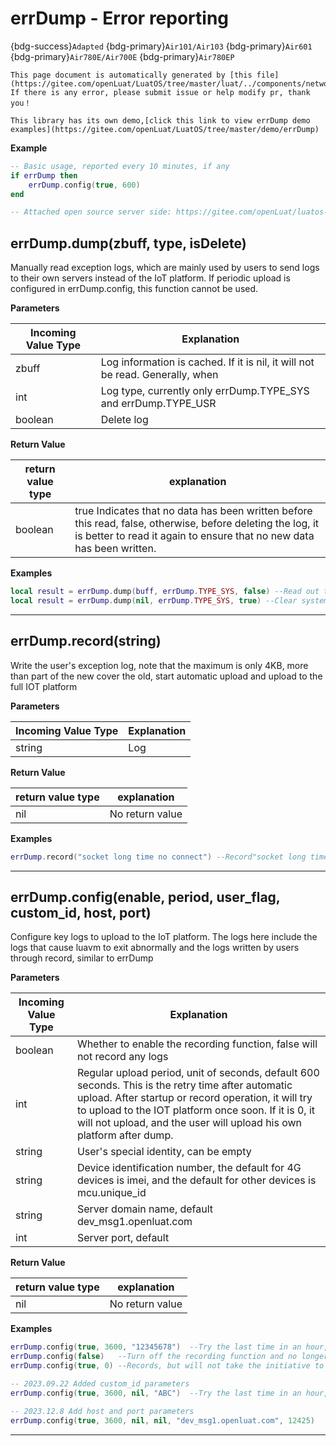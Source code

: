 # errDump - Error reporting

{bdg-success}`Adapted` {bdg-primary}`Air101/Air103` {bdg-primary}`Air601` {bdg-primary}`Air780E/Air700E` {bdg-primary}`Air780EP`

```{note}
This page document is automatically generated by [this file](https://gitee.com/openLuat/LuatOS/tree/master/luat/../components/network/errdump/luat_lib_errdump.c). If there is any error, please submit issue or help modify pr, thank you！
```

```{tip}
This library has its own demo,[click this link to view errDump demo examples](https://gitee.com/openLuat/LuatOS/tree/master/demo/errDump)
```

**Example**

```lua
-- Basic usage, reported every 10 minutes, if any
if errDump then
    errDump.config(true, 600)
end

-- Attached open source server side: https://gitee.com/openLuat/luatos-devlog

```

## errDump.dump(zbuff, type, isDelete)



Manually read exception logs, which are mainly used by users to send logs to their own servers instead of the IoT platform. If periodic upload is configured in errDump.config, this function cannot be used.

**Parameters**

|Incoming Value Type | Explanation|
|-|-|
|zbuff|Log information is cached. If it is nil, it will not be read. Generally, when|
|int|Log type, currently only errDump.TYPE_SYS and errDump.TYPE_USR|
|boolean|Delete log|

**Return Value**

|return value type | explanation|
|-|-|
|boolean|true Indicates that no data has been written before this read, false, otherwise, before deleting the log, it is better to read it again to ensure that no new data has been written.|

**Examples**

```lua
local result = errDump.dump(buff, errDump.TYPE_SYS, false) --Read out the exception log recorded by the system
local result = errDump.dump(nil, errDump.TYPE_SYS, true) --Clear system-logged exception logs

```

---

## errDump.record(string)



Write the user's exception log, note that the maximum is only 4KB, more than part of the new cover the old, start automatic upload and upload to the full IOT platform

**Parameters**

|Incoming Value Type | Explanation|
|-|-|
|string|Log|

**Return Value**

|return value type | explanation|
|-|-|
|nil|No return value|

**Examples**

```lua
errDump.record("socket long time no connect") --Record"socket long time no connect"

```

---

## errDump.config(enable, period, user_flag, custom_id, host, port)



Configure key logs to upload to the IoT platform. The logs here include the logs that cause luavm to exit abnormally and the logs written by users through record, similar to errDump

**Parameters**

|Incoming Value Type | Explanation|
|-|-|
|boolean|Whether to enable the recording function, false will not record any logs|
|int|Regular upload period, unit of seconds, default 600 seconds. This is the retry time after automatic upload. After startup or record operation, it will try to upload to the IOT platform once soon. If it is 0, it will not upload, and the user will upload his own platform after dump.|
|string|User's special identity, can be empty|
|string|Device identification number, the default for 4G devices is imei, and the default for other devices is mcu.unique_id|
|string|Server domain name, default dev_msg1.openluat.com|
|int|Server port, default|

**Return Value**

|return value type | explanation|
|-|-|
|nil|No return value|

**Examples**

```lua
errDump.config(true, 3600, "12345678")	--Try the last time in an hour, and it will be attached after imei when uploading.12345678
errDump.config(false)	--Turn off the recording function and no longer upload it.
errDump.config(true, 0)	--Records, but will not take the initiative to upload, by the user to achieve the upload function

-- 2023.09.22 Added custom_id parameters
errDump.config(true, 3600, nil, "ABC")	--Try the last time in an hour, use a custom device ID when uploading ABC

-- 2023.12.8 Add host and port parameters
errDump.config(true, 3600, nil, nil, "dev_msg1.openluat.com", 12425)

```

---

